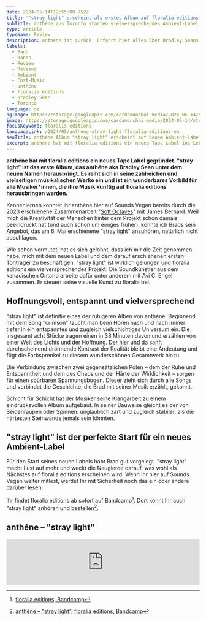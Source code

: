 ```yaml
---
date: 2024-05-14T12:55:00.752Z
title: '"stray light" erscheint als erstes Album auf floralia editions'
subTitle: anthéne aus Toronto starten vielversprechendes Ambient-Label mit neuem Album
type: article
typeName: Review
description: anthéne ist zurück! Erfahrt hier alles über Bradley Seans neues Album "stray light" und  das Ambient-Label floralia editions, das der Künstler aus Toronto gegründet hat!!
labels:
  - Band
  - Bands
  - Review
  - Reviews
  - Ambient
  - Post-Music
  - anthéne
  - floralia editions
  - Bradley Sean
  - Toronto
language: de
ogImage: https://storage.googleapis.com/cardamonchai-media/2024-05-14/stray-light-anthene-floralia-editions-soundsvegan-com-og-jpg-imagine-f8f8f8_f8f8f8_1200_628/640.webp
image: https://storage.googleapis.com/cardamonchai-media/2024-05-14/stray-light-anthene-floralia-editions-soundsvegan-com-jpg-imagine-f8f8f8_f5f5f5_1024_768/640.webp
focusKeyword: floralis editions
languageLink: /2024/05/anthene-stray-light-floralia-editions-en
seoTitle: anthéne Album "stray light" erscheint auf neuem Ambient-Label floralia editions
excerpt: anthéne hat mit floralia editions ein neues Tape Label ins Leben gerufen. Sein neues Album "stray light" ist die erste Platte, die Bradley Sean unter dem neuen Namen herausgebracht hat. Es reiht sich in seine zahlreichen und vielseitigen musikalischen Werke ein und ist ein großartiges Vorbild für alle Musiker*innen, die ihre Musik künftig auf floralia editions herausbringen werden.
---
```


**anthéne hat mit floralia editions ein neues Tape Label gegründet. "stray light" ist das erste Album, das anthéne aka Bradley Sean unter dem neuen Namen herausbringt. Es reiht sich in seine zahlreichen und vielseitigen musikalischen Werke ein und ist ein wunderbares Vorbild für alle Musiker\*innen, die ihre Musik künftig auf floralia editions herausbringen werden.**

Kennenlernen konntet Ihr anthéne hier auf Sounds Vegan bereits durch die 2023 erschienene Zusammenarbeit "[Soft Octaves](https://soundsvegan.com/2023/11/james-bernard-anthene-soft-octaves/)" mit James Bernard. Weil mich die Kreativität der Menschen hinter dem Projekt schon damals beeindruckt hat (und auch schon um einiges früher), konnte ich Brads sein Angebot, das am 6. Mai erschienene "stray light" anzuhören, natürlich nicht abschlagen.

Wie schon vermutet, hat es sich gelohnt, dass ich mir die Zeit genommen habe, mich mit dem neuen Label und dem darauf erschienenen ersten Tonträger zu beschäftigen. "stray light" ist wirklich gelungen und floralia editions ein vielversprechendes Projekt. Die Soundkünstler aus dem kanadischen Ontario arbeite dafür unter anderem mit Avi C. Engel zusammen. Er steuert seine visuelle Kunst zu floralia bei.

## Hoffnungsvoll, entspannt und vielversprechend

"stray light" ist definitiv eines der ruhigeren Alben von anthéne. Beginnend mit dem Song "crimson" taucht man beim Hören nach und nach immer tiefer in ein entspanntes und zugleich vielschichtiges Universum ein. Die insgesamt acht Stücke tragen einen in 38 Minuten davon und erzählen von einer Welt des Lichts und der Hoffnung. Der hier und da sanft durchscheinend dröhnende Kontrast der Realität bleibt eine Andeutung und fügt die Farbsprenkel zu diesem wunderschönen Gesamtwerk hinzu.

Die Verbindung zwischen zwei gegensätzlichen Polen – dem der Ruhe und Entspanntheit und dem des Chaos und der Härte der Wirklichkeit – sorgen für einen spürbaren Spannungsbogen. Dieser zieht sich durch alle Songs und verbindet die Geschichte, die Brad mit seiner Musik erzählt, gekonnt.

Schicht für Schicht hat der Musiker seine Klangarbeit zu einem eindrucksvollen Album aufgebaut. In seiner Bauweise gleicht es der von Seidenraupen oder Spinnen: unglaublich zart und zugleich stabiler, als die härtesten Steinwände jemals sein könnten.

## "stray light" ist der perfekte Start für ein neues Ambient-Label

Für den Start seines neuen Labels habt Brad gut vorgelegt. "stray light" macht Lust auf mehr und weckt die Neugierde darauf, was wohl als Nächstes auf floralia editions erscheinen wird. Wenn Ihr hier auf Sounds Vegan weiter mitlest, werdet Ihr mit Sicherheit noch das ein oder andere darüber lesen.

Ihr findet floralia editions ab sofort auf Bandcamp[^1]. Dort könnt Ihr auch "stray light" anhören und bestellen[^2].

## anthéne – "stray light"

<iframe
  style="border: 0; width: 100%; height: 120px;"
  src="https://bandcamp.com/EmbeddedPlayer/album=633237986/size=large/bgcol=ffffff/linkcol=5c9b72/tracklist=false/artwork=small/transparent=true/"
  seamless
>
  <a href="https://floraliaeditions.bandcamp.com/album/stray-light">
    stray light by anthéne
  </a>
</iframe>

[^1]: [floralia editions, Bandcamp](https://floraliaeditions.bandcamp.com/)
[^2]: [anthéne – "stray light", floralia editions, Bandcamp](https://floraliaeditions.bandcamp.com/album/stray-light)
